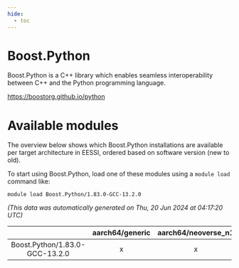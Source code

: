 ```yaml
---
hide:
  - toc
---
```


Boost.Python
============


Boost.Python is a C++ library which enables seamless interoperability between C++ and the Python programming language.

https://boostorg.github.io/python
# Available modules


The overview below shows which Boost.Python installations are available per target architecture in EESSI, ordered based on software version (new to old).

To start using Boost.Python, load one of these modules using a `module load` command like:

```shell
module load Boost.Python/1.83.0-GCC-13.2.0
```

*(This data was automatically generated on Thu, 20 Jun 2024 at 04:17:20 UTC)*  

| |aarch64/generic|aarch64/neoverse_n1|aarch64/neoverse_v1|x86_64/generic|x86_64/amd/zen2|x86_64/amd/zen3|x86_64/intel/haswell|x86_64/intel/skylake_avx512|
| :---: | :---: | :---: | :---: | :---: | :---: | :---: | :---: | :---: |
|Boost.Python/1.83.0-GCC-13.2.0|x|x|x|x|x|x|x|x|
